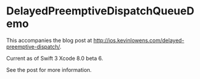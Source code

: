 # DelayedPreemptiveDispatchQueueDemo

This accompanies the blog post at http://ios.kevinlowens.com/delayed-preemptive-dispatch/.

Current as of Swift 3 Xcode 8.0 beta 6.

See the post for more information.
